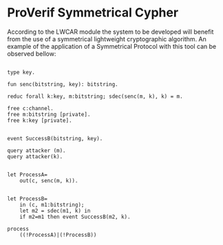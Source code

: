 # ProVerif Symmetrical Cypher

According to the LWCAR module the system to be developed will benefit from the use of a symmetrical lightweight cryptographic algorithm.
An example of the application of a Symmetrical Protocol with this tool can be observed bellow:

``` terminal 

type key.

fun senc(bitstring, key): bitstring.

reduc forall k:key, m:bitstring; sdec(senc(m, k), k) = m.

free c:channel.
free m:bitstring [private].
free k:key [private].


event SuccessB(bitstring, key).

query attacker (m).
query attacker(k).


let ProcessA=
    out(c, senc(m, k)).


let ProcessB=
    in (c, m1:bitstring);
    let m2 = sdec(m1, k) in 
    if m2=m1 then event SuccessB(m2, k).

process
    ((!ProcessA)|(!ProcessB))

```